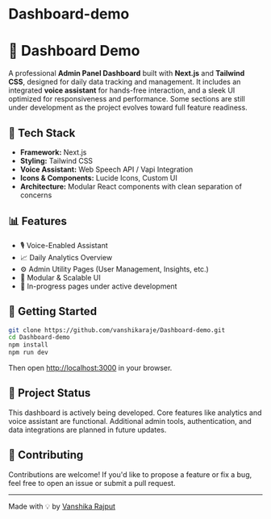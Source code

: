 # Dashboard-demo
# 🧠 Dashboard Demo

A professional **Admin Panel Dashboard** built with **Next.js** and **Tailwind CSS**, designed for daily data tracking and management. It includes an integrated **voice assistant** for hands-free interaction, and a sleek UI optimized for responsiveness and performance. Some sections are still under development as the project evolves toward full feature readiness.

## 🚀 Tech Stack

- **Framework:** Next.js  
- **Styling:** Tailwind CSS  
- **Voice Assistant:** Web Speech API / Vapi Integration  
- **Icons & Components:** Lucide Icons, Custom UI  
- **Architecture:** Modular React components with clean separation of concerns

## 📊 Features

- 🎙️ Voice-Enabled Assistant  
- 📈 Daily Analytics Overview  
- ⚙️ Admin Utility Pages (User Management, Insights, etc.)  
- 🧩 Modular & Scalable UI  
- 🔄 In-progress pages under active development

## 📁 Getting Started

```bash
git clone https://github.com/vanshikaraje/Dashboard-demo.git
cd Dashboard-demo
npm install
npm run dev
```

Then open [http://localhost:3000](http://localhost:3000) in your browser.

## 📌 Project Status

This dashboard is actively being developed. Core features like analytics and voice assistant are functional. Additional admin tools, authentication, and data integrations are planned in future updates.

## 🤝 Contributing

Contributions are welcome! If you'd like to propose a feature or fix a bug, feel free to open an issue or submit a pull request.


---

Made with 💡 by [Vanshika Rajput](https://github.com/vanshikaraje)
